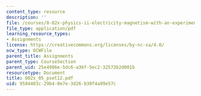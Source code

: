 ```yaml
---
content_type: resource
description: ''
file: /courses/8-02x-physics-ii-electricity-magnetism-with-an-experimental-focus-spring-2005/9584403c29b40e7e3d26b30f4a99e57c_802x_05_pset12.pdf
file_type: application/pdf
learning_resource_types:
- Assignments
license: https://creativecommons.org/licenses/by-nc-sa/4.0/
ocw_type: OCWFile
parent_title: Assignments
parent_type: CourseSection
parent_uid: 25e4986e-5dc6-a36f-5ec2-32573b2d001b
resourcetype: Document
title: 802x_05_pset12.pdf
uid: 9584403c-29b4-0e7e-3d26-b30f4a99e57c
---
```

